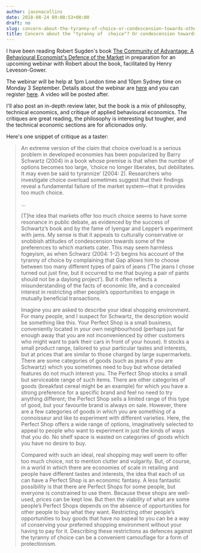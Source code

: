 ```yaml
---
author: jasonacollins
date: 2018-08-24 09:00:53+00:00
draft: no
slug: concern-about-the-tyranny-of-choice-or-condescension-towards-others-preferences
title: Concern about the "tyranny of  choice"? Or condescension towards others’ preferences?
---
```


I have been reading Robert Sugden's book [The Community of Advantage: A Behavioural Economist's Defence of the Market](https://jasoncollins.blog/robert-sugdens-the-community-of-advantage-a-behavioural-economists-defence-of-the-market/) in preparation for an upcoming webinar with Robert about the book, facilitated by Henry Leveson-Gower.

The webinar will be help at 1pm London time and 10pm Sydney time on Monday 3 September. Details about the webinar are [here](https://10yearsafterthecrash.com/events/challenging-nudge-economics-reframing-markets-as-communities-of-advantage/) and you can register [here](https://zoom.us/webinar/register/WN_VtRtAHQeSF2xVZu03tg_WA). A video will be posted after.

I'll also post an in-depth review later, but the book is a mix of philosophy, technical economics, and critique of applied behavioural economics. The critiques are great reading, the philosophy is interesting but tougher, and the technical economic sections are for aficionados only.

Here's one snippet of critique as a taster:


<blockquote>An extreme version of the claim that choice overload is a serious problem in developed economies has been popularized by Barry Schwartz (2004) in a book whose premise is that when the number of options becomes too large, ‘choice no longer liberates, but debilitates. It may even be said to tyrannize’ (2004: 2). Researchers who investigate choice overload sometimes suggest that their findings reveal a fundamental failure of the market system—that it provides too much choice.

...

[T]he idea that markets offer too much choice seems to have some resonance in public debate, as evidenced by the success of Schwartz’s book and by the fame of Iyengar and Lepper’s experiment with jams. My sense is that it appeals to culturally conservative or snobbish attitudes of condescension towards some of the preferences to which markets cater. This may seem harmless fogeyism, as when Schwarz (2004: 1–2) begins his account of the tyranny of choice by complaining that Gap allows him to choose between too many different types of pairs of jeans (‘The jeans I chose turned out just fine, but it occurred to me that buying a pair of pants should not be a daylong project’). But it often reflects a misunderstanding of the facts of economic life, and a concealed interest in restricting other people’s opportunities to engage in mutually beneficial transactions.

Imagine you are asked to describe your ideal shopping environment. For many people, and I suspect for Schwartz, the description would be something like this. Your Perfect Shop is a small business, conveniently located in your own neighbourhood (perhaps just far enough away that you are not inconvenienced by other customers who might want to park their cars in front of your house). It stocks a small product range, tailored to your particular tastes and interests, but at prices that are similar to those charged by large supermarkets. There are some categories of goods (such as jeans if you are Schwartz) which you sometimes need to buy but whose detailed features do not much interest you. The Perfect Shop stocks a small but serviceable range of such items. There are other categories of goods (breakfast cereal might be an example) for which you have a strong preference for a specific brand and feel no need to try anything different; the Perfect Shop sells a limited range of this type of good, but your favourite brand is always on sale. However, there are a few categories of goods in which you are something of a connoisseur and like to experiment with different varieties. Here, the Perfect Shop offers a wide range of options, imaginatively selected to appeal to people who want to experiment in just the kinds of ways that you do. No shelf space is wasted on categories of goods which you have no desire to buy.

Compared with such an ideal, real shopping may well seem to offer too much choice, not to mention clutter and vulgarity. But, of course, in a world in which there are economies of scale in retailing and people have different tastes and interests, the idea that each of us can have a Perfect Shop is an economic fantasy. A less fantastic possibility is that there are Perfect Shops for some people, but everyone is constrained to use them. Because these shops are well-used, prices can be kept low. But then the viability of what are some people’s Perfect Shops depends on the absence of opportunities for other people to buy what they want. Restricting other people’s opportunities to buy goods that have no appeal to you can be a way of conserving your preferred shopping environment without your having to pay for it. Describing these restrictions as defences against the tyranny of choice can be a convenient camouflage for a form of protectionism.</blockquote>
